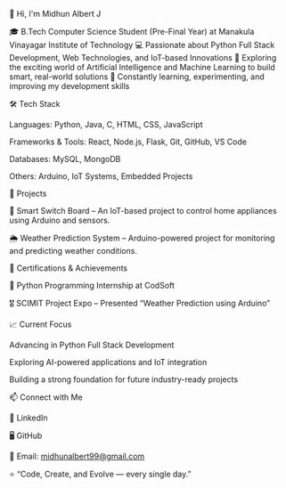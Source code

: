 👋 Hi, I'm Midhun Albert J

🎓 B.Tech Computer Science Student (Pre-Final Year) at Manakula Vinayagar Institute of Technology
💻 Passionate about Python Full Stack Development, Web Technologies, and IoT-based Innovations
🤖 Exploring the exciting world of Artificial Intelligence and Machine Learning to build smart, real-world solutions
🚀 Constantly learning, experimenting, and improving my development skills

🛠️ Tech Stack

Languages: Python, Java, C, HTML, CSS, JavaScript

Frameworks & Tools: React, Node.js, Flask, Git, GitHub, VS Code

Databases: MySQL, MongoDB

Others: Arduino, IoT Systems, Embedded Projects

📂 Projects

🔌 Smart Switch Board – An IoT-based project to control home appliances using Arduino and sensors.

🌦️ Weather Prediction System – Arduino-powered project for monitoring and predicting weather conditions.

📜 Certifications & Achievements

🏅 Python Programming Internship at CodSoft

🎖️ SCIMIT Project Expo – Presented “Weather Prediction using Arduino”

📈 Current Focus

Advancing in Python Full Stack Development

Exploring AI-powered applications and IoT integration

Building a strong foundation for future industry-ready projects

📫 Connect with Me

💼 LinkedIn

🖥️ GitHub

📧 Email: midhunalbert99@gmail.com

⭐️ “Code, Create, and Evolve — every single day.”
